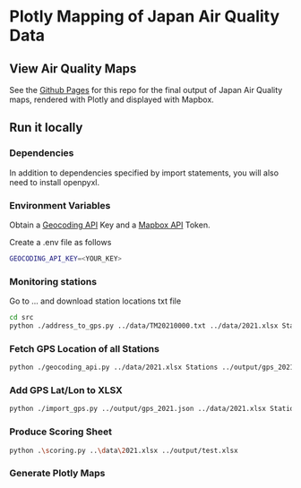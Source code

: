 # Plotly Mapping of Japan Air Quality Data

## View Air Quality Maps

See the [Github Pages](https://matthewp131.github.io/japan_aq/) for this repo for the final output of Japan Air Quality
maps, rendered with Plotly and displayed with Mapbox.

## Run it locally

### Dependencies

In addition to dependencies specified by import statements, you will also need to install openpyxl.

### Environment Variables

Obtain a [Geocoding API](https://developers.google.com/maps/documentation/geocoding) Key and a [Mapbox API]() Token.

Create a .env file as follows

```bash
GEOCODING_API_KEY=<YOUR_KEY>
```

### Monitoring stations

Go to ... and download station locations txt file

```bash
cd src
python ./address_to_gps.py ../data/TM20210000.txt ../data/2021.xlsx Stations
```

### Fetch GPS Location of all Stations

```bash
python ./geocoding_api.py ../data/2021.xlsx Stations ../output/gps_2021.json
```

### Add GPS Lat/Lon to XLSX

```bash
python ./import_gps.py ../output/gps_2021.json ../data/2021.xlsx Stations
```

### Produce Scoring Sheet

```bash
python .\scoring.py ..\data\2021.xlsx ../output/test.xlsx
```

### Generate Plotly Maps

```bash

```